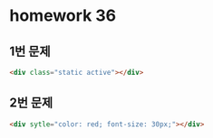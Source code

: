 # homework 36

## 1번 문제

```html
<div class="static active"></div>
```



## 2번 문제

```html
<div sytle="color: red; font-size: 30px;"></div>
```

